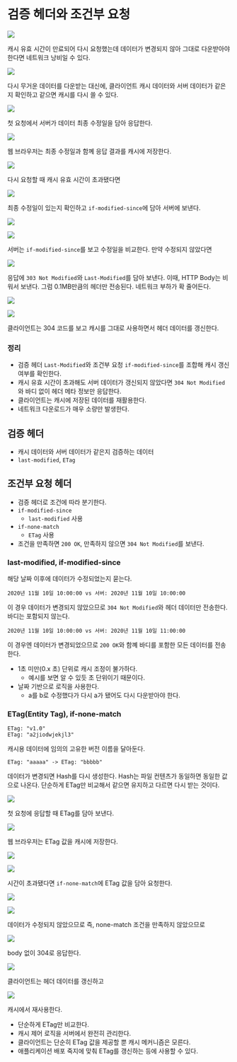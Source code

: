 # 검증 헤더와 조건부 요청

![](../../.gitbook/assets/kimyounghan-http-web-basic/08/screenshot%202021-04-04%20오후%207.25.26.png)

캐시 유효 시간이 만료되어 다시 요청했는데 데이터가 변경되지 않아 그대로 다운받아야 한다면 네트워크 낭비일 수 있다.

![](../../.gitbook/assets/kimyounghan-http-web-basic/08/screenshot%202021-04-04%20오후%207.25.31.png)

다시 무거운 데이터를 다운받는 대신에, 클라이언트 캐시 데이터와 서버 데이터가 같은지 확인하고 같으면 캐시를 다시 쓸 수 있다.

![](../../.gitbook/assets/kimyounghan-http-web-basic/08/screenshot%202021-04-04%20오후%207.25.36.png)

첫 요청에서 서버가 데이터 최종 수정일을 담아 응답한다.

![](../../.gitbook/assets/kimyounghan-http-web-basic/08/screenshot%202021-04-04%20오후%207.25.41.png)

웹 브라우저는 최종 수정일과 함꼐 응답 결과를 캐시에 저장한다.

![](../../.gitbook/assets/kimyounghan-http-web-basic/08/screenshot%202021-04-04%20오후%207.25.46.png)

다시 요청할 때 캐시 유효 시간이 초과됐다면

![](../../.gitbook/assets/kimyounghan-http-web-basic/08/screenshot%202021-04-04%20오후%207.25.51.png)

최종 수정일이 있는지 확인하고 `if-modified-since`에 담아 서버에 보낸다.

![](../../.gitbook/assets/kimyounghan-http-web-basic/08/screenshot%202021-04-04%20오후%207.25.56.png)

![](../../.gitbook/assets/kimyounghan-http-web-basic/08/screenshot%202021-04-04%20오후%207.26.01.png)

서버는 `if-modified-since`를 보고 수정일을 비교한다. 만약 수정되지 않았다면

![](../../.gitbook/assets/kimyounghan-http-web-basic/08/screenshot%202021-04-04%20오후%207.26.06.png)

응답에 `303 Not Modified`와 `Last-Modified`를 담아 보낸다. 이때, HTTP Body는 비워서 보낸다. 그럼 0.1MB만큼의 헤더만 전송된다. 네트워크
부하가 확 줄어든다.

![](../../.gitbook/assets/kimyounghan-http-web-basic/08/screenshot%202021-04-04%20오후%207.26.11.png)

![](../../.gitbook/assets/kimyounghan-http-web-basic/08/screenshot%202021-04-04%20오후%207.26.17.png)

클라이언트는 304 코드를 보고 캐시를 그대로 사용하면서 헤더 데이터를 갱신한다.

### 정리

- 검증 헤더 `Last-Modified`와 조건부 요청 `if-modified-since`를 조합해 캐시 갱신 여부를 확인한다.
- 캐시 유효 시간이 초과해도 서버 데이터가 갱신되지 않았다면 `304 Not Modified`와 바디 없이 헤더 메타 정보만 응답한다.
- 클라이언트는 캐시에 저장된 데이터를 재활용한다.
- 네트워크 다운로드가 매우 소량만 발생한다.

## 검증 헤더

- 캐시 데이터와 서버 데이터가 같은지 검증하는 데이터
- `last-modified`, `ETag`

## 조건부 요청 헤더

- 검증 헤더로 조건에 따라 분기한다.
- `if-modified-since`
    - `last-modified` 사용
- `if-none-match`
    - `ETag` 사용
- 조건을 만족하면 `200 OK`, 만족하지 않으면 `304 Not Modified`를 보낸다.

### last-modified, if-modified-since

해당 날짜 이후에 데이터가 수정되었는지 묻는다.

```text
2020년 11월 10일 10:00:00 vs 서버: 2020년 11월 10일 10:00:00
```

이 경우 데이터가 변경되지 않았으므로 `304 Not Modified`와 헤더 데이터만 전송한다. 바디는 포함되지 않는다.

```text
2020년 11월 10일 10:00:00 vs 서버: 2020년 11월 10일 11:00:00
```

이 경우엔 데이터가 변경되었으므로 `200 OK`와 함꼐 바디를 포함한 모든 데이터를 전송한다.

- 1초 미만(0.x 초) 단위로 캐시 조정이 불가하다.
    - 예시를 보면 알 수 있듯 초 단위이기 때문이다.
- 날짜 기반으로 로직을 사용한다.
  - a를 b로 수정했다가 다시 a가 됐어도 다시 다운받아야 한다.
  
### ETag(Entity Tag), if-none-match

```text
ETag: "v1.0"
ETag: "a2jiodwjekjl3"
```
캐시용 데이터에 임의의 고유한 버전 이름을 달아둔다.

```text
ETag: "aaaaa" -> ETag: "bbbbb"
```

데이터가 변경되면 Hash를 다시 생성한다. Hash는 파일 컨텐츠가 동일하면 동일한 값으로 나온다. 단순하게 ETag만 비교해서 같으면 유지하고 다르면 다시 받는 것이다.

![](../../.gitbook/assets/kimyounghan-http-web-basic/08/screenshot%202021-04-04%20오후%207.39.49.png)

첫 요청에 응답할 때 ETag를 담아 보낸다.

![](../../.gitbook/assets/kimyounghan-http-web-basic/08/screenshot%202021-04-04%20오후%207.39.54.png)

웹 브라우저는 ETag 값을 캐시에 저장한다.

![](../../.gitbook/assets/kimyounghan-http-web-basic/08/screenshot%202021-04-04%20오후%207.39.59.png)

![](../../.gitbook/assets/kimyounghan-http-web-basic/08/screenshot%202021-04-04%20오후%207.40.08.png)

시간이 초과됐다면 `if-none-match`에 ETag 값을 담아 요청한다.

![](../../.gitbook/assets/kimyounghan-http-web-basic/08/screenshot%202021-04-04%20오후%207.40.14.png)

![](../../.gitbook/assets/kimyounghan-http-web-basic/08/screenshot%202021-04-04%20오후%207.40.42.png)

데이터가 수정되지 않았으므로 즉, none-match 조건을 만족하지 않았으므로

![](../../.gitbook/assets/kimyounghan-http-web-basic/08/screenshot%202021-04-04%20오후%207.40.48.png)

body 없이 304로 응답한다.

![](../../.gitbook/assets/kimyounghan-http-web-basic/08/screenshot%202021-04-04%20오후%207.41.18.png)

클라이언트는 헤더 데이터를 갱신하고

![](../../.gitbook/assets/kimyounghan-http-web-basic/08/screenshot%202021-04-04%20오후%207.41.24.png)

캐시에서 재사용한다.

- 단순하게 ETag만 비교한다.
- 캐시 제어 로직을 서버에서 완전히 관리한다.
- 클라이언트는 단순히 ETag 값을 제공할 뿐 캐시 메커니즘은 모른다.
- 애플리케이션 배포 죽지에 맞춰 ETag를 갱신하는 등에 사용할 수 있다.
